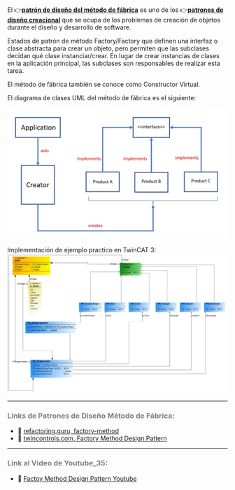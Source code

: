 
El 👉[**patrón de diseño del método de fábrica**](https://refactoring.guru/design-patterns/factory-method) es uno de los 👉[**patrones de diseño creacional**](https://refactoring.guru/design-patterns/creational-patterns) que se ocupa de los problemas de creación de objetos durante el diseño y desarrollo de software. 

Estados de patrón de método Factory/Factory que definen una interfaz o clase abstracta para crear un objeto, pero permiten que las subclases decidan qué clase instanciar/crear. En lugar de crear instancias de clases en la aplicación principal, las subclases son responsables de realizar esta tarea. 

El método de fábrica también se conoce como Constructor Virtual.

El diagrama de clases UML del método de fábrica es el siguiente:

![Factory Method Design Pattern0](../../imagenes/Design_Pattern__Creational_Factory_Method_0.JPG)

Implementación de ejemplo practico en TwinCAT 3:
![Factory Method Design Pattern1](../../imagenes/Design_Pattern__Creational_Factory_Method.JPG)

***
### <span style="color:grey">Links de Patrones de Diseño Método de Fábrica:</span>
- 🔗 [refactoring.guru, factory-method](https://refactoring.guru/design-patterns/factory-method)
- 🔗 [twincontrols.com, Factory Method Design Pattern](https://www.twincontrols.com/community/twincat-knowledgebase/factory-method-design-pattern/)
***
### <span style="color:grey">Link al Video de Youtube_35:</span>
- 🔗 [Factoy Method Design Pattern Youtube](https://youtu.be/jDiO6LqCqzo)